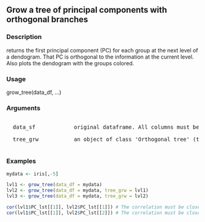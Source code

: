 ## Grow a tree of principal components with orthogonal branches

### Description

returns the first principal component (PC) for each group at the next level of a dendogram. That PC is orthogonal to the information at the current level. Also plots the dendogram with the groups colored.

### Usage

grow_tree(data_df, ...)

### Arguments
<pre><nowrap>
  data_sf            original dataframe. All columns must be numeric.
  
  tree_grw           an object of class 'Orthogonal tree' (the result of the function). By default is equal to NULL.
  
</nowrap></pre>

### Examples
```R
mydata <- iris[,-5]

lvl1 <- grow_tree(data_df = mydata)
lvl2 <- grow_tree(data_df = mydata, tree_grw = lvl1)
lvl3 <- grow_tree(data_df = mydata, tree_grw = lvl2)

cor(lvl1$PC_lst[[1]], lvl2$PC_lst[[1]]) # The correlation must be close to zero.
cor(lvl1$PC_lst[[1]], lvl2$PC_lst[[2]]) # The correlation must be close to zero.
```
